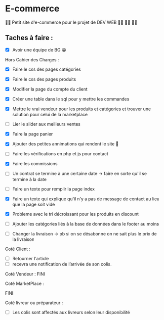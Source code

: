 # E-commerce
:man_technologist: Petit site d'e-commerce pour le projet de DEV WEB :woman_technologist: :woman_technologist: :woman_technologist:

## Taches à faire :

- [X] Avoir une équipe de BG :grin:

Hors Cahier des Charges : 

- [X] Faire le css des pages catégories
- [X] Faire le css des pages produits
- [X] Modifier la page du compte du client 
- [X] Créer une table dans le sql pour y mettre les commandes
- [X] Mettre le vrai vendeur pour les produits et catégories et trouver une solution pour celui de la marketplace
- [ ] Lier le slider aux meilleurs ventes
- [X] Faire la page panier
- [X] Ajouter des petites annimations qui rendent le site 🤌
- [ ] Faire les vérifications en php et js pour contact
- [X] Faire les commissions
- [ ] Un contrat se termine à une certaine date -> faire en sorte qu'il se termine à la date
- [ ] Faire un texte pour remplir la page index 
- [X] Faire un texte qui explique qu'il n'y a pas de message de contact au lieu que la page soit vide
- [X] Probleme avec le tri décroissant pour les produits en discount
- [ ] Ajouter les catégories liés à la base de données dans le footer au moins 
- [ ] Changer la livraison -> pb si on se désabonne on ne sait plus le prix de la livraison



Coté Client :

- [ ] Retourner l'article
- [ ] recevra une notification de l’arrivée de son colis.

Coté Vendeur :
FINI

Coté MarketPlace :

FINI

Coté livreur ou préparateur : 

- [ ] Les colis sont affectés aux livreurs selon leur disponibilité
 

